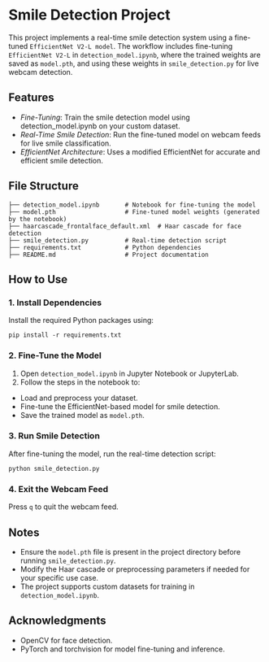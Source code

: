 # Smile Detection Project

This project implements a real-time smile detection system using a fine-tuned `EfficientNet V2-L model`. The workflow includes fine-tuning `EfficientNet V2-L` in `detection_model.ipynb`, where the trained weights are saved as `model.pth`, and using these weights in `smile_detection.py` for live webcam detection.


## Features

* *Fine-Tuning*: Train the smile detection model using detection_model.ipynb on your custom dataset.
* *Real-Time Smile Detection*: Run the fine-tuned model on webcam feeds for live smile classification.
* *EfficientNet Architecture*: Uses a modified EfficientNet for accurate and efficient smile detection.

## File Structure

```
├── detection_model.ipynb       # Notebook for fine-tuning the model  
├── model.pth                   # Fine-tuned model weights (generated by the notebook)  
├── haarcascade_frontalface_default.xml  # Haar cascade for face detection  
├── smile_detection.py          # Real-time detection script  
├── requirements.txt            # Python dependencies  
├── README.md                   # Project documentation  
```


## How to Use

### 1. Install Dependencies

Install the required Python packages using:

```
pip install -r requirements.txt  
```


### 2. Fine-Tune the Model

1. Open `detection_model.ipynb` in Jupyter Notebook or JupyterLab.
2. Follow the steps in the notebook to:
  * Load and preprocess your dataset.
  * Fine-tune the EfficientNet-based model for smile detection.
  * Save the trained model as `model.pth`.

### 3. Run Smile Detection

After fine-tuning the model, run the real-time detection script:

```
python smile_detection.py  
```

### 4. Exit the Webcam Feed

Press `q` to quit the webcam feed.


## Notes

* Ensure the `model.pth` file is present in the project directory before running `smile_detection.py`.
* Modify the Haar cascade or preprocessing parameters if needed for your specific use case.
* The project supports custom datasets for training in `detection_model.ipynb`.


## Acknowledgments

* OpenCV for face detection.
* PyTorch and torchvision for model fine-tuning and inference.
